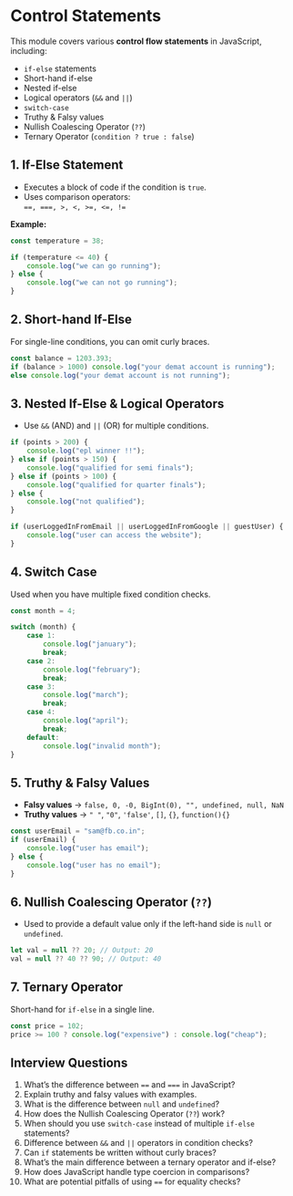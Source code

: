 # Control Statements

This module covers various **control flow statements** in JavaScript, including:

- `if-else` statements
- Short-hand if-else
- Nested if-else
- Logical operators (`&&` and `||`)
- `switch-case`
- Truthy & Falsy values
- Nullish Coalescing Operator (`??`)
- Ternary Operator (`condition ? true : false`)

## **1. If-Else Statement**
- Executes a block of code if the condition is `true`.
- Uses comparison operators:  
  `==, ===, >, <, >=, <=, !=`

**Example:**
```javascript
const temperature = 38;

if (temperature <= 40) {
    console.log("we can go running");
} else {
    console.log("we can not go running");
}
```

## **2. Short-hand If-Else**
For single-line conditions, you can omit curly braces.

```javascript
const balance = 1203.393;
if (balance > 1000) console.log("your demat account is running");
else console.log("your demat account is not running");
```

## **3. Nested If-Else & Logical Operators**
- Use `&&` (AND) and `||` (OR) for multiple conditions.

```javascript
if (points > 200) {
    console.log("epl winner !!");
} else if (points > 150) {
    console.log("qualified for semi finals");
} else if (points > 100) {
    console.log("qualified for quarter finals");
} else {
    console.log("not qualified");
}

if (userLoggedInFromEmail || userLoggedInFromGoogle || guestUser) {
    console.log("user can access the website");
}
```

## **4. Switch Case**
Used when you have multiple fixed condition checks.

```javascript
const month = 4;

switch (month) {
    case 1:
        console.log("january");
        break;
    case 2:
        console.log("february");
        break;
    case 3:
        console.log("march");
        break;
    case 4:
        console.log("april");
        break;
    default:
        console.log("invalid month");
}
```

## **5. Truthy & Falsy Values**
- **Falsy values** → `false, 0, -0, BigInt(0), "", undefined, null, NaN`
- **Truthy values** → `" "`, `"0"`, `'false'`, `[]`, `{}`, `function(){}`

```javascript
const userEmail = "sam@fb.co.in";
if (userEmail) {
    console.log("user has email");
} else {
    console.log("user has no email");
}
```

## **6. Nullish Coalescing Operator (`??`)**
- Used to provide a default value only if the left-hand side is `null` or `undefined`.

```javascript
let val = null ?? 20; // Output: 20
val = null ?? 40 ?? 90; // Output: 40
```

## **7. Ternary Operator**
Short-hand for `if-else` in a single line.

```javascript
const price = 102;
price >= 100 ? console.log("expensive") : console.log("cheap");
```

## **Interview Questions**
1. What’s the difference between `==` and `===` in JavaScript?
2. Explain truthy and falsy values with examples.
3. What is the difference between `null` and `undefined`?
4. How does the Nullish Coalescing Operator (`??`) work?
5. When should you use `switch-case` instead of multiple `if-else` statements?
6. Difference between `&&` and `||` operators in condition checks?
7. Can `if` statements be written without curly braces?
8. What’s the main difference between a ternary operator and if-else?
9. How does JavaScript handle type coercion in comparisons?
10. What are potential pitfalls of using `==` for equality checks?